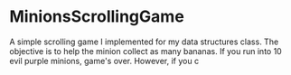 # MinionsScrollingGame
A simple scrolling game I implemented for my data structures class. The objective is to help the minion collect as many bananas. If you run into 10 evil purple minions, game's over. However, if you c
